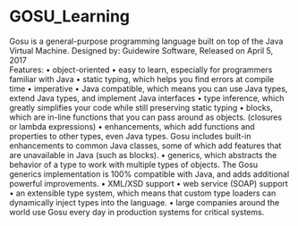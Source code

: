 # GOSU_Learning
Gosu is a general-purpose programming language built on top of the Java Virtual Machine.  Designed by: Guidewire Software, Released on April 5, 2017  
 Features:
• object-oriented
• easy to learn, especially for programmers familiar with Java
• static typing, which helps you find errors at compile time
• imperative
• Java compatible, which means you can use Java types, extend Java types, and implement Java interfaces
• type inference, which greatly simplifies your code while still preserving static typing
• blocks, which are in-line functions that you can pass around as objects. (closures or lambda expressions)
• enhancements, which add functions and properties to other types, even Java types. Gosu includes built-in
enhancements to common Java classes, some of which add features that are unavailable in Java (such as
blocks).
• generics, which abstracts the behavior of a type to work with multiple types of objects. The Gosu generics
implementation is 100% compatible with Java, and adds additional powerful improvements.
• XML/XSD support
• web service (SOAP) support
• an extensible type system, which means that custom type loaders can dynamically inject types into the
language.
• large companies around the world use Gosu every day in production systems for critical systems.
